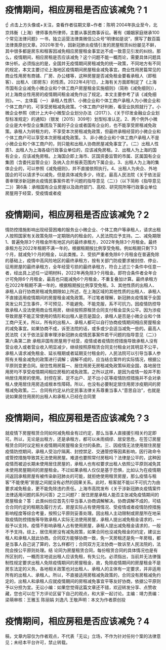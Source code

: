 # 疫情期间，相应房租是否应该减免？1

☝ 点击上方头像或+关注，查看作者往期文章~作者：陈明 2004年执业至今，北京炜衡（上海）律师事务所律师，主要从事民商事诉讼。著有《婚姻家庭继承100个常见法律问题》一书，独立运营法律类微信公众号“明律如是说”，撰写了数百篇法律类原创文章。2020年至今，因新冠肺炎疫情引发的房屋租赁纠纷屡见不鲜，其中很多都是房东和租客因减免相应房屋租金事宜达不成一致意见引发的纠纷。那么，疫情期间，相应房租是否应该减免？这个问题不能一概而论，需要具体问题具体分析。必须指出的是，全国并无疫情期间房租减免的统一政策，不同地方有不同的规定，本文主要讨论上海地区疫情期间房屋租金减免事宜。商业性用房篇常见的商业性用房有商铺、厂房、办公楼等，这种房屋是否减免租金要看承租人（即租客）、出租人（即房东）的性质。2022年4月1日，上海有关方面即制定了《上海市国有企业减免小微企业和个体工商户房屋租金实施细则》（简称《减免细则》），对上海商业性用房的疫情期间租金减免作出了规定。本文主要参考了该《减免细则》。一、主体篇（一）承租人性质1、小微企业和个体工商户承租人为小微企业和个体工商户的，可享受房租减免政策。个体工商户好判断，看营业执照就行了。小微企业参照《统计上大中小微型企业划分办法（2017）》、《关于印发金融业企业划型标准规定〉的通知》（银发〔2015〕309号）划型标准认定。2、两个例外小微企业是大中型企业集团及下属的子企业或者国有企业的，也不能享受房租减免政策。承租人为转租方的，不享受本次房租减免政策，但最终承租经营的小微企业和个体工商户可以享受本次房租减免政策。3、非小微企业和个体工商户承租人不是小微企业和个体工商户的，则只能和出租人协商房屋减免事宜了。（二）出租人性质1、出租人为上海各级行政事业单位的，应该减免房租。2、出租人为上海的国有企业，应该减免房租。上海国企即上海市、区国资委监管的市属、区属国有企业集团（含委托监管企业）及纳入合并报表范围内下属企业。3、出租人为上海的集体企业的，可以参照《减免细则》，并不直接依照执行。4、出租人为央企、外地国企的可以请求予以减免，但是具体减免多少，待定。最高人民法院《关于依法妥善审理涉新冠肺炎疫情民事案件若干问题的指导意见（二）》（以下简称《指导意见二》）第6条：承租国有企业房屋以及政府部门、高校、研究院所等行政事业单位房屋用于经营，受疫情或者疫

# 疫情期间，相应房租是否应该减免？2

情防控措施影响出现经营困难的服务业小微企业、个体工商户等承租人，请求出租人按照国家有关政策免除一定期限内的租金的，人民法院应予支持。二、减免期限1、普遍免除3个月租金所有地区内的最终承租方，2022年免除3个月租金。最终承租方在2022年租期不满一年的，根据租期按比例享受免租。例如租期只剩下3个月，就减免1个月的租金，以此类推。2、受损严重者免除6个月租金在普遍免除的基础上，疫情中高风险地区的最终承租方，按有关部门防疫要求被封控、停业、征用房屋的最终承租方，全年经营亏损的最终承租方，符合上述三个条件中任意一者，经出具上述任一证明材料，2022年再免除3个月租金。即符合条件者全年合计可免除6个月租金，最高也只能减免6个月租金，不重复叠加计算。最终承租方在2022年租期不满一年的，根据租期按比例享受免租。3、其他性质的出租人、承租人自行协商房租减免期限如上所述，在上海区域的其他性质的出租人、承租人不直接适用疫情期间的房屋租金减免政策。不过笔者理解，新冠肺炎疫情属于全国突发公共卫生事件，不可预见、不能避免、不能克服，系不可抗力。因疫情防控导致承租人没法使用商业性用房，继续按照原租赁合同支付租金显失公平。因为涉疫导致房屋不能正常使用的情形和出租人是否是国企，承租人是否是小微企业和个体工商户无关。所以，所有的出租人、承租人都可以自行协商疫情期间相应房屋租金的减免事宜。如果协商不成，诉至法院的话，或多或少会适当减免一些的。最高人民法院《关于依法妥善审理涉新冠肺炎疫情民事案件若干问题的指导意见（二）》第六条第二款 承租非国有房屋用于经营，疫情或者疫情防控措施导致承租人没有营业收入或者营业收入明显减少，继续按照原租赁合同支付租金对其明显不公平，承租人请求减免租金、延长租期或者延期支付租金的，人民法院可以引导当事人参照有关租金减免的政策进行调解；调解不成的，应当结合案件的实际情况，根据公平原则变更合同。居住性用房篇一、居住用房无房租减免政策纵观全国，各地居住用房均不享受疫情期间相应房租的减免政策。之所以这样，是因为疫情一般并不影响居住用房的使用。封控在家、足不出户、足不出小区等疫情防控措施并不会对承租人使用居住用房造成根本性障碍。所以，也没有必要制定居住用房涉疫期间的房租减免政策。二、合同有约定从约定民事法律关系尊重当事人“意思自治”，也就是说如果居住用房的出租人和承租人已经在合同里

# 疫情期间，相应房租是否应该减免？3

就疫情下房屋租赁合同如何减免租金有过约定，那么当事人直接援引相关约定即可。所以，无论是出租方，还是承租方，都可以未雨绸缪、居安思危，在签订房屋租赁合同时议定相关疫情期间房屋租金支付的条款。三、因疫情无法使用居住房屋疫情防控期间，承租人受治疗隔离、封控禁足、交通管控等因素影响，因行政命令或管控措施导致其无法使用房屋。难道也要照常付房租吗？法律是公平的，这种因疫情而被迫长期未使用居住房屋的，承租人也有权要求出租人依照公平原则减免其未使用房屋期间的房屋租金。不过如果承租人仅仅是基于恐惧，比如认为在疫情期间返回承租房屋有被传染新冠肺炎的可能，就拒绝使用租赁房屋，那么疫情与租客“不能使用”房屋之间就没有必然的因果关系。此时，租客就不能以不可抗力为由要求减免租金，更不能免除违约责任。上海市高院发布《关于涉新冠肺炎疫情案件法律适用问题的系列问答》之三问题7：居住房屋承租人能否主张减免疫情期间的房屋租金？答：此类纠纷应首先引导当事人协商调解解决。协商调解不成的，可结合合同约定的租期及履行方式、房屋实际占有使用情况、受疫情或者疫情防控措施影响程度等综合考量，按照公平原则妥善处理。因出租人主动限制或房屋所在地采取疫情防控措施等导致承租人实际无法使用房屋，承租人提出减免租金请求的，一般予以支持。疫情不影响承租人占有使用房屋，承租人提出减免租金请求的，一般不予支持。综上，居住用房没有减免政策，如果合同也没减免租金的约定，建议出租人和承租人就此协商。合同双方能够协商一致，免一天房租还是免一年房租，都是当事人自己说了算的，怎么样都行；合同双方无法协商一致诉至人民法院的，法院会按公平原则处理。结 论同为房屋租赁合同，每份租赁合同的具体情况也是有所区别的，一概而言地说出租人应该免租，有失公允。必须指出，当前并无法律强制性规定要求出租人免除疫情期间的房屋租金，故，免除疫情期间的房屋租金不是房东法定的义务。各地相关政策也对出租人、承租人的主体有一定要求，并非适用所有的出租人、承租人。所以，不直接适用房租减免政策的，合同没有房租减免约定的，出租人和承租人应就疫情期间的房租减免事宜平等友好协商，依据公平原则予以分担为宜。无讼小编：如果您觉得这篇文章还不错，欢迎转发分享、点赞收藏，您也可以在下方评论区留下自己的观点，和大家一起讨论。主编：靖力责编：梁萌审核：王雅玉 陈丽娟 刘逸凡 王敬声明：本文为作者原创投

# 疫情期间，相应房租是否应该减免？4

稿，文章内容仅为作者观点，不代表「无讼」立场，不作为针对任何个案的法律意见；未经本平台许可，禁止转载。

